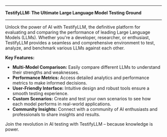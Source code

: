 
---

**TestifyLLM: The Ultimate Large Language Model Testing Ground**

---

Unlock the power of AI with TestifyLLM, the definitive platform for evaluating and comparing the performance of leading Large Language Models (LLMs). Whether you're a developer, researcher, or enthusiast, TestifyLLM provides a seamless and comprehensive environment to test, analyze, and benchmark various LLMs against each other.

**Key Features:**
- **Multi-Model Comparison:** Easily compare different LLMs to understand their strengths and weaknesses.
- **Performance Metrics:** Access detailed analytics and performance metrics to make informed decisions.
- **User-Friendly Interface:** Intuitive design and robust tools ensure a smooth testing experience.
- **Custom Scenarios:** Create and test your own scenarios to see how each model performs in real-world applications.
- **Community Insights:** Connect with a community of AI enthusiasts and professionals to share insights and results.

Join the revolution in AI testing with TestifyLLM – because knowledge is power.

